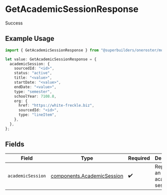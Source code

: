 # GetAcademicSessionResponse

Success

## Example Usage

```typescript
import { GetAcademicSessionResponse } from "@superbuilders/oneroster/models/operations";

let value: GetAcademicSessionResponse = {
  academicSession: {
    sourcedId: "<id>",
    status: "active",
    title: "<value>",
    startDate: "<value>",
    endDate: "<value>",
    type: "semester",
    schoolYear: 7108.8,
    org: {
      href: "https://white-freckle.biz",
      sourcedId: "<id>",
      type: "lineItem",
    },
  },
};
```

## Fields

| Field                                                                    | Type                                                                     | Required                                                                 | Description                                                              |
| ------------------------------------------------------------------------ | ------------------------------------------------------------------------ | ------------------------------------------------------------------------ | ------------------------------------------------------------------------ |
| `academicSession`                                                        | [components.AcademicSession](../../models/components/academicsession.md) | :heavy_check_mark:                                                       | Represents an academic session.                                          |